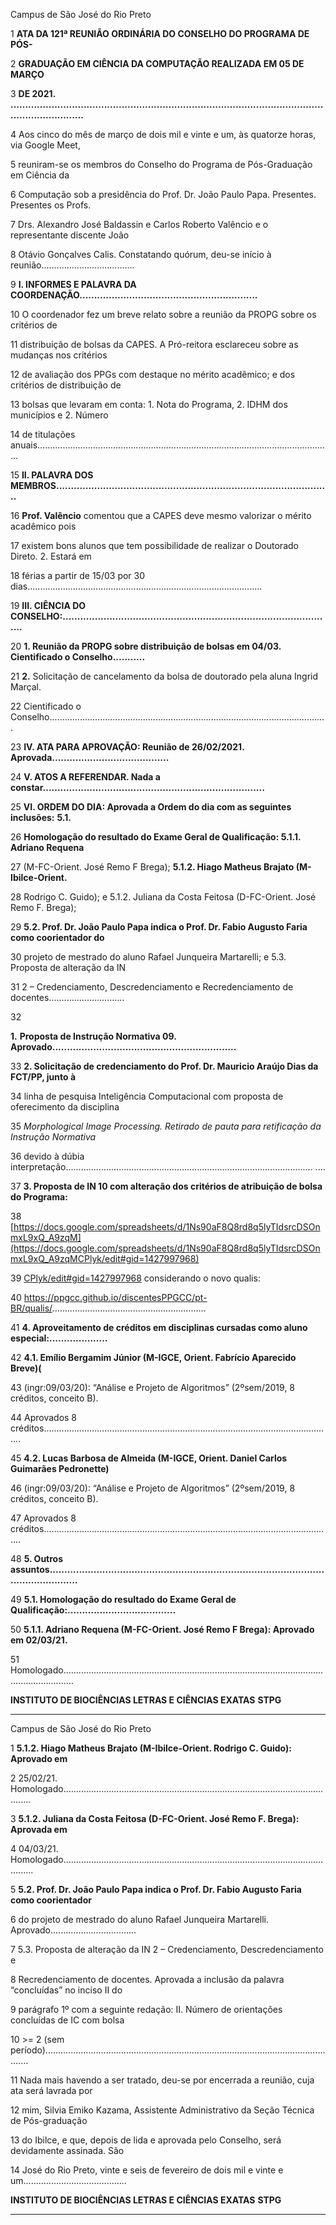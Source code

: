 Campus de São José do Rio Preto

1 **ATA DA 121ª REUNIÃO ORDINÁRIA DO CONSELHO DO PROGRAMA DE PÓS-**

2 **GRADUAÇÃO EM CIÊNCIA DA COMPUTAÇÃO REALIZADA EM 05 DE MARÇO**

3 **DE 2021. ....................................................................................................................................**

4 Aos cinco do mês de março de dois mil e vinte e um, às quatorze horas, via Google Meet,

5 reuniram-se os membros do Conselho do Programa de Pós-Graduação em Ciência da

6 Computação sob a presidência do Prof. Dr. João Paulo Papa. Presentes. Presentes os Profs.

7 Drs. Alexandro José Baldassin e Carlos Roberto Valêncio e o representante discente João

8 Otávio Gonçalves Calis. Constatando quórum, deu-se início à reunião.....................................

9 **I. INFORMES E PALAVRA DA COORDENAÇÃO.............................................................**

10 O coordenador fez um breve relato sobre a reunião da PROPG sobre os critérios de

11 distribuição de bolsas da CAPES. A Pró-reitora esclareceu sobre as mudanças nos critérios

12 de avaliação dos PPGs com destaque no mérito acadêmico; e dos critérios de distribuição de

13 bolsas que levaram em conta: 1. Nota do Programa, 2. IDHM dos municípios e 2. Número

14 de titulações anuais.....................................................................................................................

15 **II. PALAVRA DOS MEMBROS..............................................................................................**

16 **Prof. Valêncio** comentou que a CAPES deve mesmo valorizar o mérito acadêmico pois

17 existem bons alunos que tem possibilidade de realizar o Doutorado Direto. 2. Estará em

18 férias a partir de 15/03 por 30 dias.............................................................................................

19 **III. CIÊNCIA DO CONSELHO:.............................................................................................**

20 **1. Reunião da PROPG sobre distribuição de bolsas em 04/03. Cientificado o Conselho...........**

21 **2.** Solicitação de cancelamento da bolsa de doutorado pela aluna Ingrid Marçal.

22 Cientificado o Conselho..............................................................................................................

23 **IV. ATA PARA APROVAÇÃO: Reunião de 26/02/2021. Aprovada........................................**

24 **V. ATOS A REFERENDAR. Nada a constar............................................................................**

25 **VI. ORDEM DO DIA: Aprovada a Ordem do dia com as seguintes inclusões:** **5.1.**

26 **Homologação do resultado do Exame Geral de Qualificação: 5.1.1. Adriano Requena**

27 (M-FC-Orient. José Remo F Brega); **5.1.2. Hiago Matheus Brajato (M-Ibilce-Orient.**

28 Rodrigo C. Guido); e 5.1.2. Juliana da Costa Feitosa (D-FC-Orient. José Remo F. Brega);

29 **5.2. Prof. Dr. João Paulo Papa indica o Prof. Dr. Fabio Augusto Faria como coorientador do**

30 projeto de mestrado do aluno Rafael Junqueira Martarelli; e 5.3. Proposta de alteração da IN

31 2 – Credenciamento, Descredenciamento e Recredenciamento de docentes..............................

32

**1.** **Proposta de Instrução Normativa 09. Aprovado...............................................................**

33 **2. Solicitação de credenciamento do Prof. Dr. Mauricio Araújo Dias da FCT/PP, junto à**

34 linha de pesquisa Inteligência Computacional com proposta de oferecimento da disciplina

35 _Morphological Image Processing. Retirado de pauta para retificação da Instrução Normativa_

36 devido à dúbia interpretação.................................................................................................. ....

37 **3. Proposta de IN 10 com alteração dos critérios de atribuição de bolsa do Programa:**

38 [https://docs.google.com/spreadsheets/d/1Ns90aF8Q8rd8q5lyTIdsrcDSOnmxL9xQ_A9zqM](https://docs.google.com/spreadsheets/d/1Ns90aF8Q8rd8q5lyTIdsrcDSOnmxL9xQ_A9zqMCPlyk/edit#gid=1427997968)

39 [CPlyk/edit#gid=1427997968](https://docs.google.com/spreadsheets/d/1Ns90aF8Q8rd8q5lyTIdsrcDSOnmxL9xQ_A9zqMCPlyk/edit#gid=1427997968) considerando o novo qualis:

40 https://ppgcc.github.io/discentesPPGCC/pt-BR/qualis/.............................................................

41 **4. Aproveitamento de créditos em disciplinas cursadas como aluno especial:....................**

42 **4.1. Emílio Bergamim Júnior (M-IGCE, Orient. Fabrício Aparecido Breve)(**

43 (ingr:09/03/20): “Análise e Projeto de Algoritmos” (2ºsem/2019, 8 créditos, conceito B).

44 Aprovados 8 créditos...................................................................................................................

45 **4.2. Lucas Barbosa de Almeida (M-IGCE, Orient. Daniel Carlos Guimarães Pedronette)**

46 (ingr:09/03/20): “Análise e Projeto de Algoritmos” (2ºsem/2019, 8 créditos, conceito B).

47 Aprovados 8 créditos...................................................................................................................

48 **5. Outros assuntos.....................................................................................................................**

49 **5.1. Homologação do resultado do Exame Geral de Qualificação:.....................................**

50 **5.1.1. Adriano Requena (M-FC-Orient. José Remo F Brega): Aprovado em 02/03/21.**

51 Homologado................................................................................................................................

**INSTITUTO DE BIOCIÊNCIAS LETRAS E CIÊNCIAS EXATAS** **STPG**


-----

Campus de São José do Rio Preto

1 **5.1.2. Hiago Matheus Brajato (M-Ibilce-Orient. Rodrigo C. Guido): Aprovado em**

2 25/02/21. Homologado...............................................................................................................

3 **5.1.2. Juliana da Costa Feitosa (D-FC-Orient. José Remo F. Brega): Aprovada em**

4 04/03/21. Homologado................................................................................................................

5 **5.2. Prof. Dr. João Paulo Papa indica o Prof. Dr. Fabio Augusto Faria como coorientador**

6 do projeto de mestrado do aluno Rafael Junqueira Martarelli. Aprovado..................................

7 5.3. Proposta de alteração da IN 2 – Credenciamento, Descredenciamento e

8 Recredenciamento de docentes. Aprovada a inclusão da palavra “concluídas” no inciso II do

9 parágrafo 1º com a seguinte redação: II. Número de orientações concluídas de IC com bolsa

10 >= 2 (sem período)......................................................................................................................

11 Nada mais havendo a ser tratado, deu-se por encerrada a reunião, cuja ata será lavrada por

12 mim, Silvia Emiko Kazama, Assistente Administrativo da Seção Técnica de Pós-graduação

13 do Ibilce, e que, depois de lida e aprovada pelo Conselho, será devidamente assinada. São

14 José do Rio Preto, vinte e seis de fevereiro de dois mil e vinte e um.........................................

**INSTITUTO DE BIOCIÊNCIAS LETRAS E CIÊNCIAS EXATAS** **STPG**


-----

